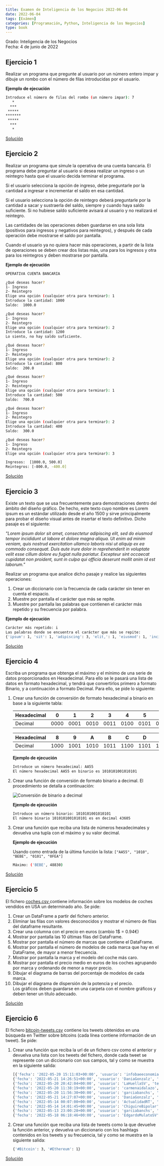 ```yaml
---
title: Examen de Inteligencia de los Negocios 2022-06-04
date: 2022-06-04
tags: [Exámen]
categories: [Programación, Python, Inteligencia de los Negocios]
type: book
---
```


Grado: Inteligencia de los Negocios  
Fecha: 4 de junio de 2022

## Ejercicio 1

Realizar un programa que pregunte al usuario por un número entero impar y dibuje un rombo con el número de filas introducidas por el usuario.

**Ejemplo de ejecución**

```sh
Introduce el número de filas del rombo (un número impar): 7
   *
  ***
 *****
*******
 *****
  ***
   *
```

<a href="https://colab.research.google.com/github/asalber/aprendeconalf/blob/master/content/es/docencia/python/examenes/inteligencia-negocios/soluciones/examen-2022-06-04/ejercicio1.ipynb" class="btn btn-info" target="_blank">Solución</a>

## Ejercicio 2

Realizar un programa que simule la operativa de una cuenta bancaria. El programa debe preguntar al usuario si desea realizar un ingreso o un reintegro hasta que el usuario decida terminar el programa.

Si el usuario selecciona la opción de ingreso, debe preguntarle por la cantidad a ingresar e incrementar el saldo en esa cantidad.

Si el usuario selecciona la opción de reintegro deberá preguntarle por la cantidad a sacar y sustraerla del saldo, siempre y cuando haya saldo suficiente. Si no hubiese saldo suficiente avisará al usuario y no realizará el reintegro.

Las cantidades de las operaciones deben guardarse en una sola lista (positivos para ingresos y negativos para reintegros), y después de cada operación debe mostrarse el saldo por pantalla.

Cuando el usuario ya no quiera hacer más operaciones, a partir de la lista de operaciones se deben crear dos listas más, una para los ingresos y otra para los reintegros y deben mostrarse por pantalla.

**Ejemplo de ejecución**

```sh
OPERATIVA CUENTA BANCARIA

¿Qué deseas hacer?
1- Ingreso
2- Reintegro
Elige una opción (cualquier otra para terminar): 1
Introduce la cantidad: 1000
Saldo:  1000.0

¿Qué deseas hacer?
1- Ingreso
2- Reintegro
Elige una opción (cualquier otra para terminar): 2
Introduce la cantidad: 1200
Lo siento, no hay saldo suficiente.

¿Qué deseas hacer?
1- Ingreso
2- Reintegro
Elige una opción (cualquier otra para terminar): 2
Introduce la cantidad: 800
Saldo:  200.0

¿Qué deseas hacer?
1- Ingreso
2- Reintegro
Elige una opción (cualquier otra para terminar): 1
Introduce la cantidad: 500
Saldo:  700.0

¿Qué deseas hacer?
1- Ingreso
2- Reintegro
Elige una opción (cualquier otra para terminar): 2
Introduce la cantidad: 400
Saldo:  300.0

¿Qué deseas hacer?
1- Ingreso
2- Reintegro
Elige una opción (cualquier otra para terminar): 3

Ingresos:  [1000.0, 500.0]
Reintegros: [-800.0, -400.0]
```

<a href="https://colab.research.google.com/github/asalber/aprendeconalf/blob/master/content/es/docencia/python/examenes/inteligencia-negocios/soluciones/examen-2022-06-04/ejercicio2.ipynb" class="btn btn-info" target="_blank">Solución</a>

## Ejercicio 3

Existe un texto que se usa frecuentemente para demostraciones dentro del ámbito del diseño gráfico. De hecho, este texto cuyo nombre es Lorem ipsum es un estándar utilizado desde el año 1500 y sirve principalmente para probar el diseño visual antes de insertar el texto definitivo. Dicho pasaje es el siguiente:

_"Lorem ipsum dolor sit amet, consectetur adipiscing elit, sed do eiusmod tempor incididunt ut labore et dolore magna aliqua. Ut enim ad minim veniam, quis nostrud exercitation ullamco laboris nisi ut aliquip ex ea commodo consequat. Duis aute irure dolor in reprehenderit in voluptate velit esse cillum dolore eu fugiat nulla pariatur. Excepteur sint occaecat cupidatat non proident, sunt in culpa qui officia deserunt mollit anim id est laborum."_

Realizar un programa que analice dicho pasaje y realice las siguientes operaciones:

1. Crear un diccionario con la frecuencia de cada carácter sin tener en cuenta el espacio.
2. Muestre por pantalla el carácter que más se repite.
3. Muestre por pantalla las palabras que contienen el carácter más repetido y su frecuencia por palabra.

**Ejemplo de ejecución**

```sh
Carácter más repetido: i
Las palabras donde se encuentra el carácter que más se repite:
{'ipsum': 1, 'sit': 1, 'adipiscing': 3, 'elit,': 1, 'eiusmod': 1, 'incididunt': 3, 'aliqua.': 1, 'enim': 1, 'minim': 2, 'veniam,': 1, 'quis': 1, 'exercitation': 2, 'laboris': 1, 'nisi': 2, 'aliquip': 2, 'Duis': 1, 'irure': 1, 'in': 1, 'reprehenderit': 1, 'velit': 1, 'cillum': 1, 'fugiat': 1, 'pariatur.': 1, 'sint': 1, 'cupidatat': 1, 'proident,': 1, 'qui': 1, 'officia': 2, 'mollit': 1, 'anim': 1, 'id': 1}
```

<a href="https://colab.research.google.com/github/asalber/aprendeconalf/blob/master/content/es/docencia/python/examenes/inteligencia-negocios/soluciones/examen-2022-06-04/ejercicio3.ipynb" class="btn btn-info" target="_blank">Solución</a>

## Ejercicio 4

Escriba un programa que obtenga el máximo y el mínimo de una serie de datos proporcionados en Hexadecimal. Para ello se le pasará una lista de datos en formato hexadecimal, y tendrá que convertirlos primero a formato Binario, y a continuación a formato Decimal. Para ello, se pide lo siguiente:

1. Crear una función de conversión de formato hexadecimal a binario en base a la siguiente tabla:

    | Hexadecimal |  0   |  1   |  2   |  3   |  4   |  5   |  6   |  7   |
    | :---------- | :--: | :--: | :--: | :--: | :--: | :--: | :--: | :--: |
    | Decimal     | 0000 | 0001 | 0010 | 0011 | 0100 | 0101 | 0110 | 0111 |
   
    | Hexadecimal |  8   |  9   |  A   |  B   |  C   |  D   |  E   |  F   |
    | :---------- | :--: | :--: | :--: | :--: | :--: | :--: | :--: | :--: |
    | Decimal     | 1000 | 1001 | 1010 | 1011 | 1100 | 1101 | 1110 | 1111 |

    **Ejemplo de ejecución**

    ```sh
    Introduce un número hexadecimal: AA55
    El número hexadecimal AA55 en binario es 1010101001010101
    ```

2. Crear una función de conversión de formato binario a decimal. El procedimiento se detalla a continuación:

    ![Conversión de binario a decimal](../img/conversion-binario-decimal.png)

    **Ejemplo de ejecución**
    ```sh
    Introduce un número binario: 1010101001010101
    El número binario 1010101001010101 es en decimal 43605
    ```

3. Crear una función que reciba una lista de números hexadecimales y devuelva una tupla con el máximo y su valor decimal.

    **Ejemplo de ejecución**

    Usando como entrada de la última función la lista: `["AA55", "1010", "BEBE", "0101", "0FEA"]`
    ```sh
    Máximo: ('BEBE', 48830)
    ```

<a href="https://colab.research.google.com/github/asalber/aprendeconalf/blob/master/content/es/docencia/python/examenes/inteligencia-negocios/soluciones/examen-2022-06-04/ejercicio4.ipynb" class="btn btn-info" target="_blank">Solución</a>

## Ejercicio 5

El fichero [coches.csv ](https://aprendeconalf.es/docencia/python/examenes/inteligencia-negocios/soluciones/examen-2022-06-04/coches.csv) contiene información sobre los modelos de coches vendidos en USA un determinado año. Se pide: 

1. Crear un DataFrame a partir del fichero anterior. 
2. Eliminar las filas con valores desconocidos y mostrar el número de filas del dataframe resultante. 
3. Crear una columna con el precio en euros (cambio 1$ = 0.94€) 
4. Mostrar por pantalla las 10 últimas filas del DataFrame. 
5. Mostrar por pantalla el número de marcas que contiene el DataFrame. 
6. Mostrar por pantalla el número de modelos de cada marca que hay en el DataFrame, de mayor a menor frecuencia. 
7. Mostrar por pantalla la marca y el modelo del coche más caro. 
8. Mostrar por pantalla el precio medio en euros de los coches agrupando por marca y ordenando de menor a mayor precio. 
9. Dibujar el diagrama de barras del porcentaje de modelos de cada marca. 
10. Dibujar el diagrama de dispersión de la potencia y el precio.  
Los gráficos deben guardarse en una carpeta con el nombre gráficos y deben tener un título adecuado. 

<a href="https://colab.research.google.com/github/asalber/aprendeconalf/blob/master/content/es/docencia/python/examenes/inteligencia-negocios/soluciones/examen-2022-06-04/ejercicio5.ipynb" class="btn btn-info" target="_blank">Solución</a>

## Ejercicio 6

El fichero [bitcoin-tweets.csv](https://aprendeconalf.es/docencia/python/examenes/inteligencia-negocios/soluciones/examen-2022-06-04/bitcoin-tweets.csv) contiene los tweets obtenidos en una búsqueda en Twitter sobre bitcoins (cada línea contiene información de un tweet). Se pide: 

1. Crear una función que reciba la url de un fichero csv como el anterior y devuelva una lista con los tweets del fichero, donde cada tweet se represente con un diccionario con sus campos, tal y como se muestra en la siguiente salida: 

    ```sh
    [{'fecha': '2022-05-20 15:11:03+00:00', 'usuario': 'infobaeeconomia', 'texto': 'Bill Gates contra el Bitcoin: “No aporta nada” https://t.co/pZBlC664gw', 'likes': '496'}, 
    {'fecha': '2022-05-21 14:26:51+00:00', 'usuario': 'DaniaGonzalz', 'texto': 'El Salvador hoy es un referente en materia de Inclusión Financiera gracias a la Ley #Bitcoin, países de la región c… https://t.co/P8oS2nfm36', 'likes': '554'}, 
    {'fecha': '2022-05-20 20:42:04+00:00', 'usuario': 'LaHuellaSV', 'texto': 'El asesor en criptoeconomía y fundador de Criptokuántica, Néstor Kreimer, afirmó que El Salvador tiene actualmente… https://t.co/HbSqrQYk67', 'likes': '57'}, 
    {'fecha': '2022-05-20 11:38:19+00:00', 'usuario': 'carmenaidalazo', 'texto': 'La ironía con bitcoin es que años de bajas tasas y politica monetaria expansiva alimentaron incrementos en precios… https://t.co/cm2mo86eKy', 'likes': '284'}, 
    {'fecha': '2022-05-20 11:56:30+00:00', 'usuario': 'garciabanchs', 'texto': 'Cuando a soberbios del #Bitcoin aún les cambiaban los pañales, ya me quemaba las pestañas en mi doctorado de Econom… https://t.co/82tj5Dcalp', 'likes': '74'}, 
    {'fecha': '2022-05-21 14:27:07+00:00', 'usuario': 'DaniaGonzalz', 'texto': '"El Salvador es la capital del #Bitcoin #Ethereum , invitamos a todos los países a invertir en el futuro, por eso nuestro p… https://t.co/UnQVQZj7aw"', 'likes': '89'}, 
    {'fecha': '2022-05-14 00:07:00+00:00', 'usuario': 'ActualidadRT', 'texto': "@ActualidadRT's account has been withheld in Belgium, Austria, Bulgaria, Sweden, Croatia, Spain, Slovenia, Cyprus, Slovakia, Czech Republic, Romania, Portugal, Poland, Denmark, Netherlands, Estonia, Malta, Luxembourg, Finland, France, Lithuania, Germany, Greece, Latvia, Hungary, Italy, Ireland, United Kingdom in response to a legal demand. Learn more.", 'likes': '1037'}, 
    {'fecha': '2022-05-14 14:01:45+00:00', 'usuario': 'ChiguireBipolar', 'texto': 'Testigo de Jehová se esconde de promotor del Bitcoin https://t.co/odVOELmYKu https://t.co/GOtuWLoGhT', 'likes': '1082'}, {'fecha': '2022-05-15 01:21:58+00:00', 'usuario': 'el_pais', 'texto': 'El Salvador convirtió al Bitcoin en su moneda legal. Con la caída de las criptomonedas, han caído en picado también… https://t.co/fFlk1P1LSj', 'likes': '551'}, 
    {'fecha': '2022-05-13 23:00:28+00:00', 'usuario': 'garciabanchs', 'texto': 'La cantidad de dinero que han perdido fans por hacerle caso a celebridades en torno a la adquisición de criptomoned… https://t.co/UOjmvj4Jxq', 'likes': '1143'}, {'fecha': '2022-05-14 15:44:24+00:00', 'usuario': 'juanrallo', 'texto': 'Llevas diciendo que Bitcoin es una burbuja desde que cotizaba a 100 dólares. Que sepamos los patrones típicos de un… https://t.co/2inCgvPHnE', 'likes': '1423'}, {'fecha': '2022-05-14 16:01:48+00:00', 'usuario': 'wallstwolverine', 'texto': 'Los mismos políticos que asesoraban a Venezuela en sus políticas económicas te dan lecciones hoy de lo peligroso qu… https://t.co/wRje03EydN', 'likes': '1543'}, 
    {'fecha': '2022-05-18 06:18:46+00:00', 'usuario': 'EdgardoMulatoSV', 'texto': 'Ya se preguntaron, ¿Por qué sube la ola de homicidios y ataques al Gobierno cuando vienen INVERSIONISTAS al país?… https://t.co/T5PCT8RgKB', 'likes': '796'}]
    ```

2. Crear una función que reciba una lista de tweets como la que devuelve la función anterior, y devuelva un diccionario con los hashtags contenidos en los tweets y su frecuencia, tal y como se muestra en la siguiente salida:

    ```sh
    {'#Bitcoin': 3, '#Ethereum': 1}
    ```

<a href="https://colab.research.google.com/github/asalber/aprendeconalf/blob/master/content/es/docencia/python/examenes/inteligencia-negocios/soluciones/examen-2022-06-04/ejercicio6.ipynb" class="btn btn-info" target="_blank">Solución</a>